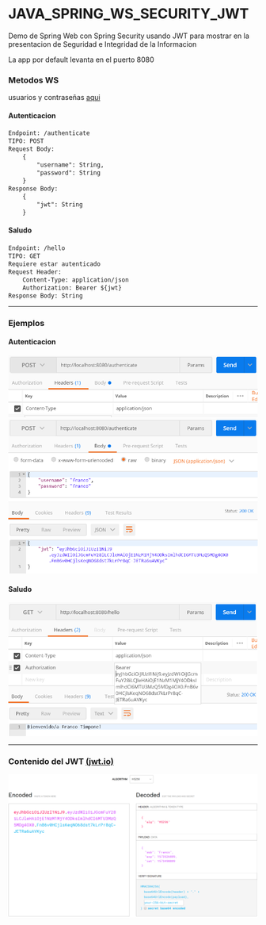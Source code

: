 # JAVA_SPRING_WS_SECURITY_JWT
Demo de Spring Web con Spring Security usando JWT para mostrar en la presentacion de Seguridad e Integridad de la Informacion

La app por default levanta en el puerto 8080


### Metodos WS


usuarios y contraseñas [aqui](https://github.com/Fradantim/JAVA_SPRING_WS_SECURITY_JWT/blob/master/java-spring-security-jwt/src/main/java/com/seidli/javaspringsecurityjwt/persistence/UserService.java)
#### Autenticacion
	Endpoint: /authenticate
	TIPO: POST
	Request Body:
		{
			"username": String,
			"password": String
		}
	Response Body:
		{
			"jwt": String
		}

#### Saludo
	Endpoint: /hello
	TIPO: GET
	Requiere estar autenticado
	Request Header:
		Content-Type: application/json
		Authorization: Bearer ${jwt}
	Response Body: String

---

### Ejemplos

#### Autenticacion
![1](https://raw.githubusercontent.com/Fradantim/JAVA_SPRING_WS_SECURITY_JWT/master/img/1.png)
![2](https://raw.githubusercontent.com/Fradantim/JAVA_SPRING_WS_SECURITY_JWT/master/img/2.png)



#### Saludo
![3](https://raw.githubusercontent.com/Fradantim/JAVA_SPRING_WS_SECURITY_JWT/master/img/3.png)



---

### Contenido del JWT [(jwt.io)](https://jwt.io/)
![4](https://raw.githubusercontent.com/Fradantim/JAVA_SPRING_WS_SECURITY_JWT/master/img/4.png)
